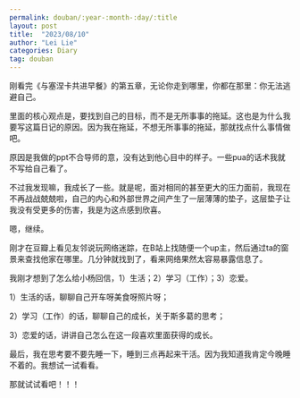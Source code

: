 ```yaml
---
permalink: douban/:year-:month-:day/:title
layout: post
title:  "2023/08/10"
author: "Lei Lie"
categories: Diary
tag: douban
---
```


刚看完《与塞涅卡共进早餐》的第五章，无论你走到哪里，你都在那里：你无法逃避自己。

里面的核心观点是，要找到自己的目标，而不是无所事事的拖延。这也是为什么我要写这篇日记的原因。因为我在拖延，不想无所事事的拖延，那就找点什么事情做吧。

原因是我做的ppt不合导师的意，没有达到他心目中的样子。一些pua的话术我就不写给自己看了。

不过我发现嘛，我成长了一些。就是呢，面对相同的甚至更大的压力面前，我现在不再战战兢兢啦，自己的内心和外部世界之间产生了一层薄薄的垫子，这层垫子让我没有受更多的伤害，我是为这点感到欣喜。

嗯，继续。

刚才在豆瓣上看见友邻说玩网络迷踪，在B站上找随便一个up主，然后通过ta的窗景来查找他家在哪里。几分钟就找到了，看来网络果然太容易暴露信息了。

我刚才想到了怎么给小杨回信，1）生活；2）学习（工作）；3）恋爱。

1）生活的话，聊聊自己开车呀美食呀照片呀；

2）学习（工作）的话，聊聊自己的成长，关于斯多葛的思考；

3）恋爱的话，讲讲自己怎么在这一段喜欢里面获得的成长。

最后，我在思考要不要先睡一下，睡到三点再起来干活。因为我知道我肯定今晚睡不着的。我想试一试看看。

那就试试看吧！！！